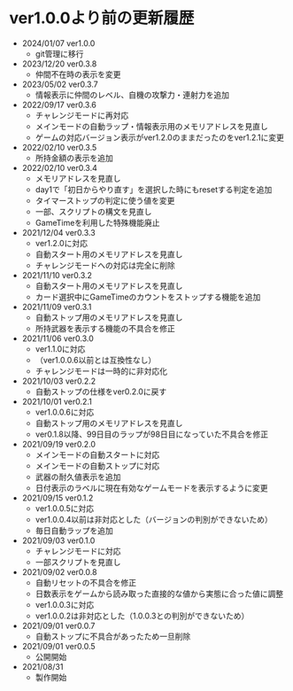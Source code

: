 # ver1.0.0より前の更新履歴
- 2024/01/07 ver1.0.0
  - git管理に移行
- 2023/12/20 ver0.3.8
  - 仲間不在時の表示を変更
- 2023/05/02 ver0.3.7
  - 情報表示に仲間のレベル、自機の攻撃力・連射力を追加
- 2022/09/17 ver0.3.6
  - チャレンジモードに再対応
  - メインモードの自動ラップ・情報表示用のメモリアドレスを見直し
  - ゲームの対応バージョン表示がver1.2.0のままだったのをver1.2.1に変更
- 2022/02/10 ver0.3.5
  - 所持金額の表示を追加
- 2022/02/10 ver0.3.4
  - メモリアドレスを見直し
  - day1で「初日からやり直す」を選択した時にもresetする判定を追加
  - タイマーストップの判定に使う値を変更
  - 一部、スクリプトの構文を見直し
  - GameTimeを利用した特殊機能廃止
- 2021/12/04 ver0.3.3
  - ver1.2.0に対応
  - 自動スタート用のメモリアドレスを見直し
  - チャレンジモードへの対応は完全に削除
- 2021/11/10 ver0.3.2
  - 自動スタート用のメモリアドレスを見直し
  - カード選択中にGameTimeのカウントをストップする機能を追加
- 2021/11/09 ver0.3.1
  - 自動ストップ用のメモリアドレスを見直し
  - 所持武器を表示する機能の不具合を修正
- 2021/11/06 ver0.3.0
  - ver1.1.0に対応
  - （ver1.0.0.6以前とは互換性なし）
  - チャレンジモードは一時的に非対応化
- 2021/10/03 ver0.2.2
  - 自動ストップの仕様をver0.2.0に戻す
- 2021/10/01 ver0.2.1
  - ver1.0.0.6に対応
  - 自動ストップ用のメモリアドレスを見直し
  - ver0.1.8以降、99日目のラップが98日目になっていた不具合を修正
- 2021/09/19 ver0.2.0
  - メインモードの自動スタートに対応
  - メインモードの自動ストップに対応
  - 武器の耐久値表示を追加
  - 日付表示のラベルに現在有効なゲームモードを表示するように変更
- 2021/09/15 ver0.1.2
  - ver1.0.0.5に対応
  - ver1.0.0.4以前は非対応とした（バージョンの判別ができないため）
  - 毎日自動ラップを追加
- 2021/09/03 ver0.1.0
  - チャレンジモードに対応
  - 一部スクリプトを見直し
- 2021/09/02 ver0.0.8
  - 自動リセットの不具合を修正
  - 日数表示をゲームから読み取った直接的な値から実態に合った値に調整
  - ver1.0.0.3に対応
  - ver1.0.0.2は非対応とした（1.0.0.3との判別ができないため）
- 2021/09/01 ver0.0.7
  - 自動ストップに不具合があったため一旦削除
- 2021/09/01 ver0.0.5
  - 公開開始
- 2021/08/31
  - 製作開始